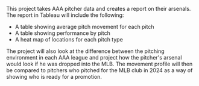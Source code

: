 This project takes AAA pitcher data and creates a report on their arsenals. The report in Tableau will include the following:

- A table showing average pitch movement for each pitch
- A table showing performance by pitch
- A heat map of locations for each pitch type

The project will also look at the difference between the pitching environment in each AAA league and project how the pitcher's arsenal would look if he was dropped into the MLB.
The movement profile will then be compared to pitchers who pitched for the MLB club in 2024 as a way of showing who is ready for a promotion.
